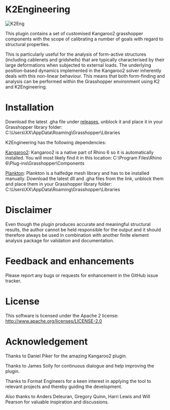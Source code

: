 K2Engineering
=============
![K2Eng](images/K2Engineering.png)

This plugin contains a set of customised Kangaroo2 grasshopper components with the scope of calibrating a number of goals with regard to structural properties.

This is particularly useful for the analysis of form-active structures (including cablenets and gridshells) that are typically characterised by their large deformations when subjected to external loads. The underlying position-based dynamics implemented in the Kangaroo2 solver inherently deals with this non-linear behaviour. This means that both form-finding and analysis can be performed within the Grasshopper environment using K2 and K2Engineering.


Installation
============
Download the latest .gha file under [releases](https://github.com/CecilieBrandt/K2Engineering/releases), unblock it and place it in your Grasshopper library folder: C:\Users\XX\AppData\Roaming\Grasshopper\Libraries

K2Engineering has the following dependencies:

[Kangaroo2](https://github.com/Dan-Piker/K2Goals): Kangaroo2 is a native part of Rhino 6 so it is automatically installed. You will most likely find it in this location: C:\Program Files\Rhino 6\Plug-ins\Grasshopper\Components

[Plankton](https://github.com/meshmash/Plankton/releases): Plankton is a halfedge mesh library and has to be installed manually. Download the latest dll and .gha files from the link, unblock them and place them in your Grasshopper library folder: C:\Users\XX\AppData\Roaming\Grasshopper\Libraries


Disclaimer
==========
Even though the plugin produces accurate and meaningful structural results, the author cannot be held responsible for the output and it should therefore always be used in combination with another finite element analysis package for validation and documentation.


Feedback and enhancements
=========================
Please report any bugs or requests for enhancement in the GitHub issue tracker.


License
=======
This software is licensed under the Apache 2 license: http://www.apache.org/licenses/LICENSE-2.0


Acknowledgement
===============
Thanks to Daniel Piker for the amazing Kangaroo2 plugin.

Thanks to James Solly for continuous dialogue and help improving the plugin.

Thanks to Format Engineers for a keen interest in applying the tool to relevant projects and thereby guiding the development.

Also thanks to Anders Deleuran, Gregory Quinn, Harri Lewis and Will Pearson for valuable inspiration and discussions.